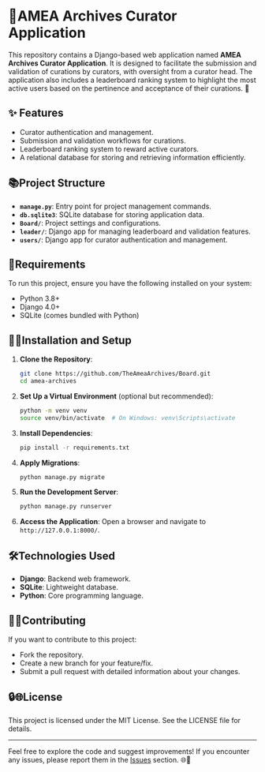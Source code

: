# 📜AMEA Archives Curator Application 

This repository contains a Django-based web application named **AMEA Archives Curator Application**. It is designed to facilitate the submission and validation of curations by curators, with oversight from a curator head. The application also includes a leaderboard ranking system to highlight the most active users based on the pertinence and acceptance of their curations. 🚀

## ✨ Features 
- Curator authentication and management.
- Submission and validation workflows for curations.
- Leaderboard ranking system to reward active curators.
- A relational database for storing and retrieving information efficiently.

## 📚Project Structure 
- **`manage.py`**: Entry point for project management commands.
- **`db.sqlite3`**: SQLite database for storing application data.
- **`Board/`**: Project settings and configurations.
- **`leader/`**: Django app for managing leaderboard and validation features.
- **`users/`**: Django app for curator authentication and management.

## 🔧Requirements

To run this project, ensure you have the following installed on your system:
- Python 3.8+
- Django 4.0+
- SQLite (comes bundled with Python)

## 🎨🔗Installation and Setup 

1. **Clone the Repository**:
   ```bash
   git clone https://github.com/TheAmeaArchives/Board.git
   cd amea-archives
   ```

2. **Set Up a Virtual Environment** (optional but recommended):
   ```bash
   python -m venv venv
   source venv/bin/activate  # On Windows: venv\Scripts\activate
   ```

3. **Install Dependencies**:
   ```bash
   pip install -r requirements.txt
   ```

4. **Apply Migrations**:
   ```bash
   python manage.py migrate
   ```

5. **Run the Development Server**:
   ```bash
   python manage.py runserver
   ```

6. **Access the Application**:
   Open a browser and navigate to `http://127.0.0.1:8000/`. 

## 🛠️Technologies Used
- **Django**: Backend web framework.
- **SQLite**: Lightweight database.
- **Python**: Core programming language.

## 🧨🔧Contributing 
If you want to contribute to this project:
- Fork the repository.
- Create a new branch for your feature/fix.
- Submit a pull request with detailed information about your changes.

## 🔒🌐License 
This project is licensed under the MIT License. See the LICENSE file for details.

--- 
Feel free to explore the code and suggest improvements! If you encounter any issues, please report them in the [Issues](https://github.com/TheAmeaArchives/Board.git) section. 🌐📜

